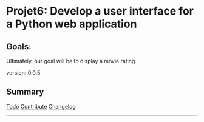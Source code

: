 # Projet6: Develop a user interface for a Python web application

## Goals: 
Ultimately, our goal will be to display a movie rating

version: 0.0.5

## Summary

[Todo](TODO.md)
[Contribute](contribute.md)
[Changelog](CHANGELOG.md)

------------
